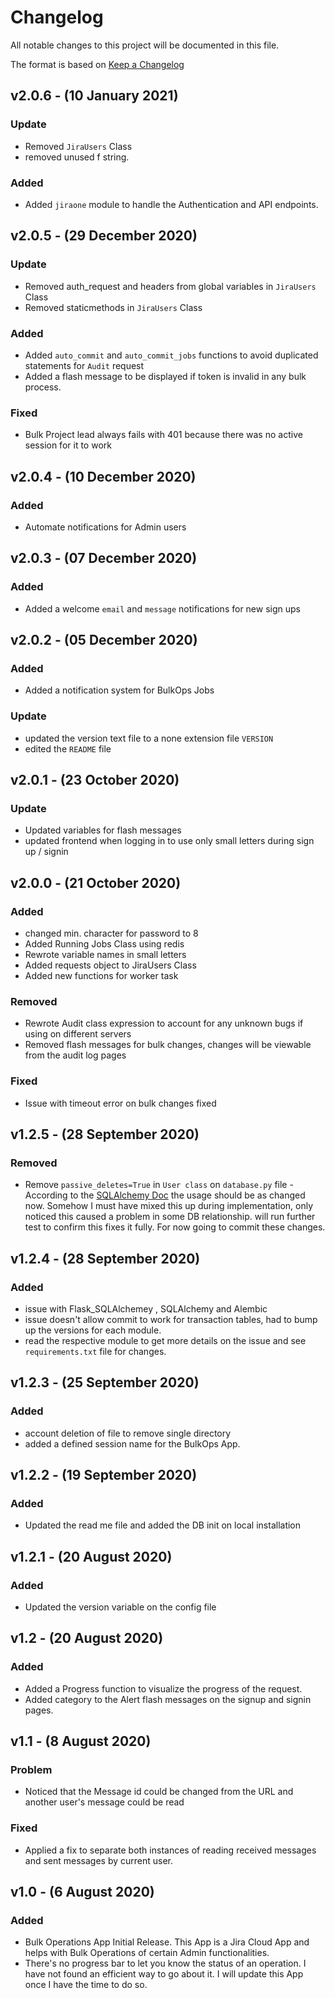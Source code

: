 # Changelog
All notable changes to this project will be documented in this file.

The format is based on [Keep a Changelog](https://keepachangelog.com/en/1.0.0/)

## v2.0.6 - (10 January 2021)
### Update
* Removed `JiraUsers` Class
* removed unused f string.

### Added
* Added `jiraone` module to handle the Authentication and API endpoints.

## v2.0.5 - (29 December 2020)
### Update
* Removed auth_request and headers from global variables in `JiraUsers` Class
* Removed staticmethods in `JiraUsers` Class

### Added
* Added `auto_commit` and `auto_commit_jobs` functions to avoid duplicated statements for `Audit` request
* Added a flash message to be displayed if token is invalid in any bulk process.

### Fixed
* Bulk Project lead always fails with 401 because there was no active session for it to work

## v2.0.4 - (10 December 2020)
### Added
* Automate notifications for Admin users

## v2.0.3 - (07 December 2020)
### Added
* Added a welcome `email` and `message` notifications for new sign ups

## v2.0.2 - (05 December 2020)
### Added
* Added a notification system for BulkOps Jobs

### Update
* updated the version text file to a none extension file `VERSION`
* edited the `README` file

## v2.0.1 - (23 October 2020)
### Update
* Updated variables for flash messages
* updated frontend when logging in to use only small letters during sign up / signin

## v2.0.0 - (21 October 2020)

### Added
* changed min. character for password to 8
* Added Running Jobs Class using redis
* Rewrote variable names in small letters
* Added requests object to JiraUsers Class
* Added new functions for worker task

### Removed
* Rewrote Audit class expression to account for any unknown bugs if using on different servers
* Removed flash messages for bulk changes, changes will be viewable from the audit log pages

### Fixed
* Issue with timeout error on bulk changes fixed

## v1.2.5 - (28 September 2020)

### Removed
- Remove `passive_deletes=True` in `User class` on `database.py` file - According to the [SQLAlchemy Doc](https://docs.sqlalchemy.org/en/13/orm/cascades.html?highlight=cascade#delete) the usage should be as changed now. Somehow I must have mixed this up during implementation, only noticed this caused a problem in some DB relationship. will run further test to confirm this fixes it fully. For now going to commit these changes.

## v1.2.4 - (28 September 2020)
### Added
- issue with Flask_SQLAlchemey , SQLAlchemy and Alembic
- issue doesn't allow commit to work for transaction tables, had to bump up the versions for each module.
- read the respective module to get more details on the issue and see `requirements.txt` file for changes.

## v1.2.3 - (25 September 2020)
### Added
- account deletion of file to remove single directory
- added a defined session name for the BulkOps App.

## v1.2.2 - (19 September 2020)
### Added
- Updated the read me file and added the DB init on local installation

## v1.2.1 - (20 August 2020)
### Added
- Updated the version variable on the config file

## v1.2 - (20 August 2020)
### Added
- Added a Progress function to visualize the progress of the request.
- Added category to the Alert flash messages on the signup and signin pages.

## v1.1 - (8 August 2020)
### Problem
- Noticed that the Message id could be changed from the URL and another user's message could be read

### Fixed
- Applied a fix to separate both instances of reading received messages and sent messages by current user.

## v1.0 - (6 August 2020)
### Added
- Bulk Operations App Initial Release. This App is a Jira Cloud App and helps with Bulk Operations of certain Admin functionalities.
- There's no progress bar to let you know the status of an operation. I have not found an efficient way to go about it. I will update this App once I have the time to do so.
